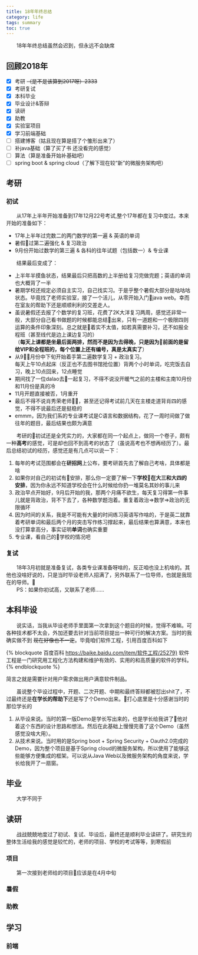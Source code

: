 ```yaml
---
title: 18年年终总结
category: life
tags: summary
toc: true
---
```


&emsp;&emsp;18年年终总结虽然会迟到，但永远不会缺席

## 回顾2018年

- [x] 考研 ~~（是不是该算到2017呀）2333~~
- [x] 考研复试
- [x] 本科毕业
- [x] 毕业设计&答辩
- [x] 读研
- [x] 助教
- [x] 实验室项目
- [x] 学习前端基础
- [ ] 搭建博客（姑且现在算是搭了个雏形出来了）
- [ ] 补java基础（算了买了书 还没看完的感觉）
- [ ] 算法（算是准备开始补基础吧）
- [ ] spring boot & spring cloud（了解下现在较“新”的微服务架构吧）

## 考研

### 初试

&emsp;&emsp;从17年上半年开始准备到17年12月22号考试,整个17年都在复习中度过。本来开始的准备如下：
- 17年上半年过完数二的两门数学的第一遍 & 英语的单词
- 暑假过第二遍强化 & 复习政治
- 9月份开始过数学的第三遍 & 各科的往年试题（包括数一）& 专业课

&emsp;&emsp;结果最后变成了：
- 上半年半摸鱼状态，结果最后只把高数的上半册给复习完做完题；英语的单词也大概背了一半
- 暑期学校还规定必须自主实习，自己找实习。于是乎整个暑假大部分是咕咕咕状态。毕竟找了老师实验室，接了一个活儿，从零开始入门java web。幸而在室友的帮助下还是顺顺利利的交差走人。
- 虽说暑假还去报了个数学的复习班，花费了2K大洋复习两周，感觉还非常一般，大部分自己看书做题的时候都能总结出来，只有一道题和一个极限四则运算的条件印象深刻。总之就是着实不太值，如若真需要补习，还不如报全程班（甚至线代是边上课边复习的）<br/>（**每天上课都是坐最后面两排，然而不是因为去得晚，只是因为前面的是留给VIP和全程班的，每个位置上还有编号，真是太真实了**）
- 从9月份中下旬开始着手第二遍数学复习 + 政治复习。<br/>每天上午10点起床（反正也不去图书馆抢位置）背两个小时单词，吃完饭去自习，晚上10点回来，12点睡觉
- 期间找了一位dalao去一起复习，不得不说没开暖气之前的主楼和主南10月份和11月份是真的冷
- 11月开题直接被否，1月重开
- 最后不得不说肖秀荣老师🐂🍺，甚至还记得考试前几天在主楼走道背肖四的感觉，不得不说最后还是挺稳的
- emmm，因为我们系的专业课考试是C语言和数据结构，花了一周时间做了做往年的题目，最后结果也颇为满意

&emsp;&emsp;考研的初试还是全凭实力的，大家都在同一个起点上，做同一个卷子，颇有一种**高考**的感觉，可是却也回不到高考的状态了（虽说高考也不想再经历了）。最后总结初试的经历，感觉还是有几点可以说一下：
1. 每年的考试范围都会在**研招网**上公布，要考研首先去了解自己考啥，具体都是啥
2. 如果你对自己的初试有安排，那么你一定要了解一下**学校在大三和大四的安排**，因为你永远不知道学校会在什么时候给你扔一堆莫名其妙的事儿来
3. 政治早点开始好，9月后开始的我，那两个月痛不欲生，每天复习得第一件事儿就是背政治，背不下去了，各种数学题泡着。重复着政治=>数学=>政治的无限循环
4. 因为时间的关系，我是不可能有大量的时间练习英语写作啥的，于是英二就靠着考研单词和最后两个月的突击写作练习撑起来，最后结果也算满意，本来也没打算拿高分，事实证明**单词**也确实重要
5. 专业课，看自己的学校的情况吧

### 复试

&emsp;&emsp;18年3月初就是准备复试，各类专业课准备呀啥的，反正咱也没上机啥的。其他也没啥好说的，只是当时毕设老师人招满了，另外联系了一位导师，也就是我现在的导师。<br/>&emsp;&emsp;PS：如果你初试高，又联系了老师……

## 本科毕设

&emsp;&emsp;说实话，当我从毕设老师手里面第一次拿到这个题目的时候，觉得不难嘛。可各种技术都不太会，外加还要去针对当前项目提出一种可行的解决方案。当时的我确实做不到 ~~现在好像也不一定~~。毕竟咱们软件工程，引用百度百科如下

{% blockquote 百度百科 https://baike.baidu.com/item/软件工程/25279}
软件工程是一门研究用工程化方法构建和维护有效的、实用的和高质量的软件的学科。
{% endblockquote %}

简言之就是需要针对用户需求做出用户满意软件制品。

&emsp;&emsp;虽说整个毕设过程中，开题、二次开题、中期和最终答辩都被怼出shit了，不过最终还是**在学长的帮助下**还是写了个Demo出来。打心底里是十分感谢当时的那位学长的
1. 从毕设来说。当时的第一版Demo是学长写出来的，也是学长给我讲了他对着这个东西的设计思路和想法。然后在此基础上慢慢完善了这个Demo（虽然感觉没啥大用）。
2. 从技术来说。当时用的是Spring boot + Spring Security + Oauth2.0完成的Demo，因为整个项目是基于Spring cloud的微服务架构，所以使用了能够这些能够方便集成的框架。可以说从Java Web以及微服务架构的角度来说，学长给我开了一扇窗。

## 毕业

&emsp;&emsp;大学不同于

## 读研

&emsp;&emsp;战战兢兢地度过了初试、复试、毕设后，最终还是顺利毕业读研了。研究生的整体生活给我的感觉是较忙的，老师的项目、学校的考试等等，到寒假前

### 项目

&emsp;&emsp;第一次接到老师给的项目应该是在4月中旬

### 暑假

### 助教

## 学习

### 前端